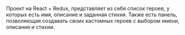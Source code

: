 Проект на React + Redux, представляет из себя список героев, у которых есть имя, описание и заданная стихия. Также есть панель, позволяющая создавать своих кастомных героев с выбором имени, описания и стихии.
